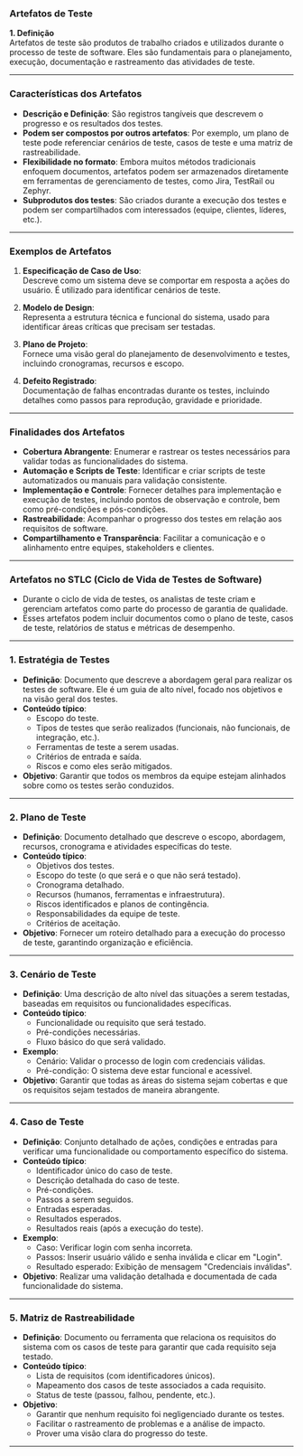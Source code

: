 ### **Artefatos de Teste**

**1. Definição**  
Artefatos de teste são produtos de trabalho criados e utilizados durante o processo de teste de software. Eles são fundamentais para o planejamento, execução, documentação e rastreamento das atividades de teste.

---

### **Características dos Artefatos**
- **Descrição e Definição**: São registros tangíveis que descrevem o progresso e os resultados dos testes.
- **Podem ser compostos por outros artefatos**: Por exemplo, um plano de teste pode referenciar cenários de teste, casos de teste e uma matriz de rastreabilidade.
- **Flexibilidade no formato**: Embora muitos métodos tradicionais enfoquem documentos, artefatos podem ser armazenados diretamente em ferramentas de gerenciamento de testes, como Jira, TestRail ou Zephyr.
- **Subprodutos dos testes**: São criados durante a execução dos testes e podem ser compartilhados com interessados (equipe, clientes, líderes, etc.).

---

### **Exemplos de Artefatos**
1. **Especificação de Caso de Uso**:  
   Descreve como um sistema deve se comportar em resposta a ações do usuário. É utilizado para identificar cenários de teste.
   
2. **Modelo de Design**:  
   Representa a estrutura técnica e funcional do sistema, usado para identificar áreas críticas que precisam ser testadas.
   
3. **Plano de Projeto**:  
   Fornece uma visão geral do planejamento de desenvolvimento e testes, incluindo cronogramas, recursos e escopo.
   
4. **Defeito Registrado**:  
   Documentação de falhas encontradas durante os testes, incluindo detalhes como passos para reprodução, gravidade e prioridade.

---

### **Finalidades dos Artefatos**
- **Cobertura Abrangente**: Enumerar e rastrear os testes necessários para validar todas as funcionalidades do sistema.
- **Automação e Scripts de Teste**: Identificar e criar scripts de teste automatizados ou manuais para validação consistente.
- **Implementação e Controle**: Fornecer detalhes para implementação e execução de testes, incluindo pontos de observação e controle, bem como pré-condições e pós-condições.
- **Rastreabilidade**: Acompanhar o progresso dos testes em relação aos requisitos de software.
- **Compartilhamento e Transparência**: Facilitar a comunicação e o alinhamento entre equipes, stakeholders e clientes.

---

### **Artefatos no STLC (Ciclo de Vida de Testes de Software)**
- Durante o ciclo de vida de testes, os analistas de teste criam e gerenciam artefatos como parte do processo de garantia de qualidade.
- Esses artefatos podem incluir documentos como o plano de teste, casos de teste, relatórios de status e métricas de desempenho.

---

### **1. Estratégia de Testes**
- **Definição**: Documento que descreve a abordagem geral para realizar os testes de software. Ele é um guia de alto nível, focado nos objetivos e na visão geral dos testes.
- **Conteúdo típico**:
  - Escopo do teste.
  - Tipos de testes que serão realizados (funcionais, não funcionais, de integração, etc.).
  - Ferramentas de teste a serem usadas.
  - Critérios de entrada e saída.
  - Riscos e como eles serão mitigados.
- **Objetivo**: Garantir que todos os membros da equipe estejam alinhados sobre como os testes serão conduzidos.

---

### **2. Plano de Teste**
- **Definição**: Documento detalhado que descreve o escopo, abordagem, recursos, cronograma e atividades específicas do teste.
- **Conteúdo típico**:
  - Objetivos dos testes.
  - Escopo do teste (o que será e o que não será testado).
  - Cronograma detalhado.
  - Recursos (humanos, ferramentas e infraestrutura).
  - Riscos identificados e planos de contingência.
  - Responsabilidades da equipe de teste.
  - Critérios de aceitação.
- **Objetivo**: Fornecer um roteiro detalhado para a execução do processo de teste, garantindo organização e eficiência.

---

### **3. Cenário de Teste**
- **Definição**: Uma descrição de alto nível das situações a serem testadas, baseadas em requisitos ou funcionalidades específicas.
- **Conteúdo típico**:
  - Funcionalidade ou requisito que será testado.
  - Pré-condições necessárias.
  - Fluxo básico do que será validado.
- **Exemplo**: 
  - Cenário: Validar o processo de login com credenciais válidas.
  - Pré-condição: O sistema deve estar funcional e acessível.
- **Objetivo**: Garantir que todas as áreas do sistema sejam cobertas e que os requisitos sejam testados de maneira abrangente.

---

### **4. Caso de Teste**
- **Definição**: Conjunto detalhado de ações, condições e entradas para verificar uma funcionalidade ou comportamento específico do sistema.
- **Conteúdo típico**:
  - Identificador único do caso de teste.
  - Descrição detalhada do caso de teste.
  - Pré-condições.
  - Passos a serem seguidos.
  - Entradas esperadas.
  - Resultados esperados.
  - Resultados reais (após a execução do teste).
- **Exemplo**:
  - Caso: Verificar login com senha incorreta.
  - Passos: Inserir usuário válido e senha inválida e clicar em "Login".
  - Resultado esperado: Exibição de mensagem "Credenciais inválidas".
- **Objetivo**: Realizar uma validação detalhada e documentada de cada funcionalidade do sistema.

---

### **5. Matriz de Rastreabilidade**
- **Definição**: Documento ou ferramenta que relaciona os requisitos do sistema com os casos de teste para garantir que cada requisito seja testado.
- **Conteúdo típico**:
  - Lista de requisitos (com identificadores únicos).
  - Mapeamento dos casos de teste associados a cada requisito.
  - Status de teste (passou, falhou, pendente, etc.).
- **Objetivo**: 
  - Garantir que nenhum requisito foi negligenciado durante os testes.
  - Facilitar o rastreamento de problemas e a análise de impacto.
  - Prover uma visão clara do progresso do teste.

---